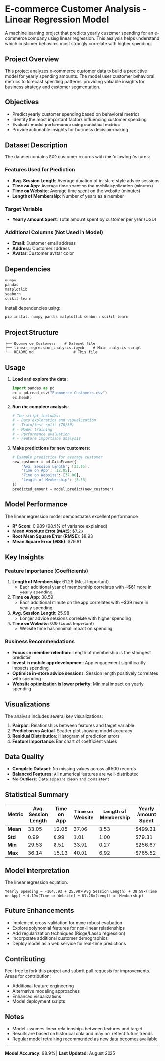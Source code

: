 # E-commerce Customer Analysis - Linear Regression Model

A machine learning project that predicts yearly customer spending for an e-commerce company using linear regression. This analysis helps understand which customer behaviors most strongly correlate with higher spending.

## Project Overview

This project analyzes e-commerce customer data to build a predictive model for yearly spending amounts. The model uses customer behavioral metrics to forecast spending patterns, providing valuable insights for business strategy and customer segmentation.

## Objectives

- Predict yearly customer spending based on behavioral metrics
- Identify the most important factors influencing customer spending
- Evaluate model performance using statistical metrics
- Provide actionable insights for business decision-making

## Dataset Description

The dataset contains 500 customer records with the following features:

### Features Used for Prediction
- **Avg. Session Length**: Average duration of in-store style advice sessions
- **Time on App**: Average time spent on the mobile application (minutes)
- **Time on Website**: Average time spent on the website (minutes)
- **Length of Membership**: Number of years as a member

### Target Variable
- **Yearly Amount Spent**: Total amount spent by customer per year (USD)

### Additional Columns (Not Used in Model)
- **Email**: Customer email address
- **Address**: Customer address
- **Avatar**: Customer avatar color

## Dependencies

```python
numpy
pandas
matplotlib
seaborn
scikit-learn
```

Install dependencies using:
```python
pip install numpy pandas matplotlib seaborn scikit-learn
```

## Project Structure

```
├── Ecommerce Customers    # Dataset file
├── linear_regression_analysis.ipynb    # Main analysis script
└── README.md                  # This file
```

## Usage

1. **Load and explore the data**:
   ```python
   import pandas as pd
   ec = pd.read_csv("Ecommerce Customers.csv")
   ec.head()
   ```

2. **Run the complete analysis**:
   ```python
   # The script includes:
   # - Data exploration and visualization
   # - Train/test split (70/30)
   # - Model training
   # - Performance evaluation
   # - Feature importance analysis
   ```

3. **Make predictions for new customers**:
   ```python
   # Example prediction for average customer
   new_customer = pd.DataFrame({
       'Avg. Session Length': [33.05],
       'Time on App': [12.05],
       'Time on Website': [37.06],
       'Length of Membership': [3.53]
   })
   predicted_amount = model.predict(new_customer)
   ```

## Model Performance

The linear regression model demonstrates excellent performance:

- **R² Score**: 0.989 (98.9% of variance explained)
- **Mean Absolute Error (MAE)**: $7.23
- **Root Mean Square Error (RMSE)**: $8.93
- **Mean Square Error (MSE)**: $79.81

## Key Insights

### Feature Importance (Coefficients)
1. **Length of Membership**: 61.28 (Most Important)
   - Each additional year of membership correlates with ~$61 more in yearly spending
2. **Time on App**: 38.59
   - Each additional minute on the app correlates with ~$39 more in yearly spending
3. **Avg. Session Length**: 25.98
   - Longer advice sessions correlate with higher spending
4. **Time on Website**: 0.19 (Least Important)
   - Website time has minimal impact on spending

### Business Recommendations
- **Focus on member retention**: Length of membership is the strongest predictor
- **Invest in mobile app development**: App engagement significantly impacts spending
- **Optimize in-store advice sessions**: Session length positively correlates with spending
- **Website optimization is lower priority**: Minimal impact on yearly spending

## Visualizations

The analysis includes several key visualizations:

1. **Pairplot**: Relationships between features and target variable
2. **Prediction vs Actual**: Scatter plot showing model accuracy
3. **Residual Distribution**: Histogram of prediction errors
4. **Feature Importance**: Bar chart of coefficient values

## Data Quality

- **Complete Dataset**: No missing values across all 500 records
- **Balanced Features**: All numerical features are well-distributed
- **No Outliers**: Data appears clean and consistent

## Statistical Summary

| Metric | Avg. Session Length | Time on App | Time on Website | Length of Membership | Yearly Amount Spent |
|--------|-------------------|-------------|-----------------|-------------------|-------------------|
| **Mean** | 33.05 | 12.05 | 37.06 | 3.53 | $499.31 |
| **Std** | 0.99 | 0.99 | 1.01 | 1.00 | $79.31 |
| **Min** | 29.53 | 8.51 | 33.91 | 0.27 | $256.67 |
| **Max** | 36.14 | 15.13 | 40.01 | 6.92 | $765.52 |

## Model Interpretation

The linear regression equation:
```
Yearly Spending = -1047.93 + 25.98×(Avg Session Length) + 38.59×(Time on App) + 0.19×(Time on Website) + 61.28×(Length of Membership)
```

## Future Enhancements

- Implement cross-validation for more robust evaluation
- Explore polynomial features for non-linear relationships
- Add regularization techniques (Ridge/Lasso regression)
- Incorporate additional customer demographics
- Deploy model as a web service for real-time predictions

## Contributing

Feel free to fork this project and submit pull requests for improvements. Areas for contribution:
- Additional feature engineering
- Alternative modeling approaches
- Enhanced visualizations
- Model deployment scripts

## Notes

- Model assumes linear relationships between features and target
- Results are based on historical data and may not reflect future trends
- Regular model retraining recommended as new data becomes available

---

**Model Accuracy**: 98.9% | **Last Updated**: August 2025
